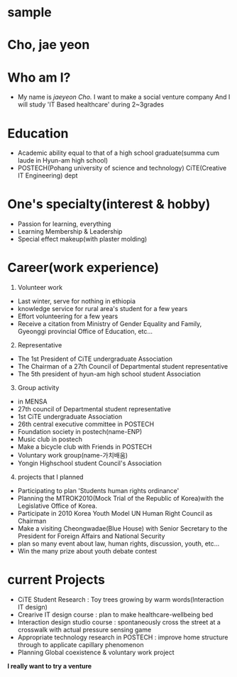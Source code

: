 sample
======

Cho, jae yeon
=============



Who am I?
=========
 - My name is *jaeyeon Cho.* 
I want to make a social venture company
And I will study 'IT Based healthcare' during 2~3grades



Education
=========
 - Academic ability equal to that of a high school graduate(summa cum laude in Hyun-am high school)
 - POSTECH(Pohang university of science and technology) CiTE(Creative IT Engineering) dept



One's specialty(interest & hobby)
=================================
 - Passion for learning, everything
 - Learning Membership & Leadership
 - Special effect makeup(with plaster molding)



Career(work experience)
=======================
1. Volunteer work
 - Last winter, serve for nothing in ethiopia
 - knowledge service for rural area's student for a few years
 - Effort volunteering for a few years
 - Receive a citation from Ministry of Gender Equality and Family, Gyeonggi provincial Office of Education, etc...
2. Representative
 - The 1st President of CiTE undergraduate Association
 - The Chairman of a 27th Council of Departmental student representative
 - The 5th president of hyun-am high school student Association
3. Group activity
 - in MENSA
 - 27th council of Departmental student representative
 - 1st CiTE undergraduate Association
 - 26th central executive committee in POSTECH
 - Foundation society in postech(name-ENP)
 - Music club in postech
 - Make a bicycle club with Friends in POSTECH
 - Voluntary work group(name-가치배움)
 - Yongin Highschool student Council's Association
4. projects that I planned
 - Participating to plan 'Students human rights ordinance'
 - Planning the MTROK2010(Mock Trial of the Republic of Korea)with the Legislative Office of Korea.
 - Participate in 2010 Korea Youth Model UN Human Right Council as Chairman
 - Make a visiting Cheongwadae(Blue House) with Senior Secretary to the President for Foreign Affairs and National Security
 - plan so many event about law, human rights, discussion, youth, etc...
 - Win the many prize  about youth debate contest 



current Projects
================
 - CiTE Student Research : Toy trees growing by warm words(Interaction IT design)
 - Crearive IT design course : plan to make healthcare-wellbeing bed
 - Interaction design studio course : spontaneously cross the street at a crosswalk with actual pressure sensing game 
 - Appropriate technology research in POSTECH : improve home structure through to applicate capillary phenomenon
 - Planning Global coexistence & voluntary work project



**I really want to try a venture**

